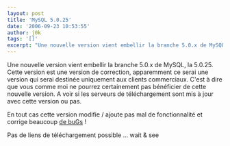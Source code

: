 ```yaml
---
layout: post
title: 'MySQL 5.0.25'
date: '2006-09-23 10:53:55'
author: j0k
tags: '[]'
excerpt: "Une nouvelle version vient embellir la branche 5.0.x de MySQL, la 5.0.25.     \nCette version est une version de correction, apparemment ce serai une version qui serai destinée uniquement aux clients commerciaux. C'est à dire que vous comme moi ne pourrez certainement pas bénéficier de cette nouvelle version. A voir si les serveurs de téléchargement sont mis à      …"
---
```


Une nouvelle version vient embellir la branche 5.0.x de MySQL, la 5.0.25.
Cette version est une version de correction, apparemment ce serai une version qui serai destinée uniquement aux clients commerciaux. C'est à dire que vous comme moi ne pourrez certainement pas bénéficier de cette nouvelle version. A voir si les serveurs de téléchargement sont mis à jour avec cette version ou pas.

En tout cas cette version modifie / ajoute pas mal de fonctionnalité et corrige beaucoup [de buGs](http://dev.mysql.com/doc/refman/5.0/en/news-5-0-25.html) !

Pas de liens de téléchargement possible ... wait &amp; see
